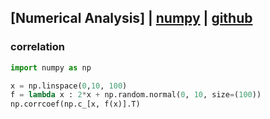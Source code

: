 ## [Numerical Analysis] | [numpy](https://numpy.org/doc/stable/contents.html) | [github](https://github.com/numpy/numpy)

### correlation
```python
import numpy as np

x = np.linspace(0,10, 100)
f = lambda x : 2*x + np.random.normal(0, 10, size=(100))
np.corrcoef(np.c_[x, f(x)].T)
```
